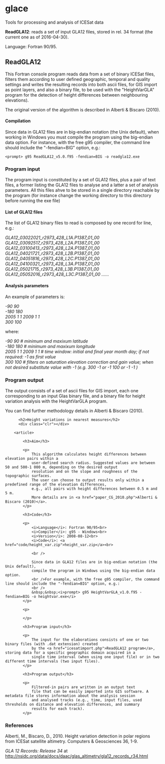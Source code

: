 # glace

Tools for processing and analysis of ICESat data

<b>ReadGLA12</b>: reads a set of input GLA12 files, stored in rel. 34 format (the current one as of 2016-04-30).

Language: Fortran 90/95. 

## ReadGLA12

This Fortran console program reads data from a set of binary ICESat files, filters them according to user defined geographic, temporal and quality settings and writes the resulting records into both ascii files, for GIS import as point layers, and also a binary file, to be used with the "HeightVarGLA" program for the detection of height differences between neighbouring elevations).

The original version of the algorithm is described in Alberti & Biscaro (2010).


#### Compilation

Since data in GLA12 files are in big-endian notation (the Unix default), when working in Windows you must compile the program using the big-endian data option. 
For instance, with the free g95 compiler, the command line should include the "-fendian=BIG" option, e.g.: 

`<prompt> g95 ReadGLA12_v5.0.f95 -fendian=BIG -o readgla12.exe`

### Program input

The program input is constituted by a set of GLA12 files, plus a pair of text files, a former listing the GLA12 files to analyse and a latter a set of analysis parameters. All this files ahve to be stored in a single directory reachable by the program (for instance change the working directory to this directory before running the exe file)

#### List of GLA12 files

The list of GLA12 binary files to read is composed by one record for line, e.g.: 

<i>GLA12_03022021_r2973_428_L1A.P1387_01_00 
GLA12_03092517_r2973_428_L2A.P1387_01_00 
GLA12_03100413_r2973_428_L2A.P1387_01_00 
GLA12_04021721_r2973_428_L2B.P1387_01_00 
GLA12_04051816_r2973_428_L2C.P1387_01_00 
GLA12_04100321_r2973_428_L3A.P1387_01_00 
GLA12_05021715_r2973_428_L3B.P1387_01_00 
GLA12_05052016_r2973_428_L3C.P1387_01_00 
...... </i>


<h4>Analysis parameters</h4>

An example of parameters is:

<i>-90 90<br /> 
-180 180<br /> 
2005 1 1 2009 1 1<br /> 
300 100</i>

where: 

<i>-90 90 # minimum and maxixum latitude<br /> 
-180 180 # minimum and maxixum longitude <br /> 
2005 1 1 2009 1 1 # time window: initial and final year month day; if not required: -1 as first value <br /> 
300 100 # filters on saturation elevation correction and gain value; when not desired substitute value with -1 (e.g. 300 -1 or -1 100 or -1 -1 ) 
</i>


<h3>Program output</h3>

The output consists of a set of ascii files for GIS import, each one corresponding to an input Glas binary file, and a binary file for height variation analysis with the HeightVarGLA program. 

You can find further methodology details in Alberti & Biscaro (2010).


          <h2>Height variations in nearest measures</h2>
          <div class="clr"></div>

		<article>

			<h3>Aim</h3>
			
			<p>
				This algorithm calculates height differences between elevation pairs within a
				user-defined search radius. Suggested values are between 50 and 500-1 000 m, depending on the desired output 
				resolution and on the slope and roughness of the topographic surfaces.
				The user can choose to output results only within a predefined range of the elevation differences, 
				e.g., all pairs with height differences between 0.5 m and 5 m. 
				More details are in <a href="paper_CG_2010.php">Alberti & Biscaro (2010)</a>.
			</p>

			<h3>Code</h3>

			<p>					
				<i>Language</i>: Fortran 90/95<br>
				<i>Compiler</i>: g95 - Windows<br>
				<i>Version</i>: 2008-08-12<br>
				<i>Code</i>: <a href="code/height_var.zip">height_var.zip</a><br> 

				<br />
				
				Since data in GLA12 files are in big-endian notation (the Unix default), 
				compile the program in Windows using the big-endian data option. 
				<br />For example, with the free g95 compiler, the command line should include the "-fendian=BIG" option, e.g.:
				<br />
				&nbsp;&nbsp;<i>prompt> g95 HeightVarGLA_v1.0.f95 -fendian=BIG -o heightvar.exe</i>
			</p>
			
			<p>

			</p>

			<h3>Program input</h3>	
			
			<p>
				The input for the elaborations consists of one or two binary files (with .dat extension) created 
				by the <a href="icesatimport.php">ReadGLA12 program</a>, storing data for a specific geographic domain acquired in a 
				single time interval (when using one input file) or in two different time intervals (two input files). 
			</p>							

			<h3>Program output</h3>	
			
			<p>
				Filtered-in pairs are written in an output text 
				file that can be easily imported into GIS software. A metadata file stores information about the analysis session 
				and analysed tracks (e.g., time, input files, used thresholds on distance and elevation differences, and summary 
				results for each track). 
			</p>
      
<h3>References</h3>


Alberti, M., Biscaro, D., 2010. Height variation detection in polar regions from ICESat satellite altimetry. Computers & Geosciences 36, 1-9.

<i>GLA 12 Records: Release 34</i> at <a href="http://nsidc.org/data/docs/daac/glas_altimetry/gla12_records_r34.html">http://nsidc.org/data/docs/daac/glas_altimetry/gla12_records_r34.html</a>

